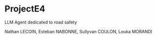 # ProjectE4
LLM Agent dedicated to road safety

Nathan LECOIN, Esteban NABONNE, Sullyvan COULON, Louka MORANDI
